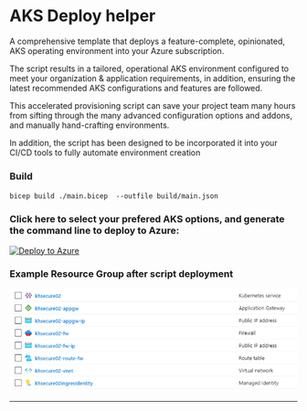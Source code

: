 
# AKS Deploy helper

A comprehensive template that deploys a feature-complete, opinionated, AKS operating environment into your Azure subscription.

The script results in a tailored, operational AKS environment configured to meet your organization & application requirements, in addition, ensuring the latest recommended AKS configurations and features are followed.  

This accelerated provisioning script can save your project team many hours from sifting through the many advanced configuration options and addons, and manually hand-crafting environments. 

In addition, the script has been designed to be incorporated it into your CI/CD tools to fully automate  environment creation

### Build

```
bicep build ./main.bicep  --outfile build/main.json
```

### Click here to select your prefered AKS options, and generate the command line to deploy to Azure:

[![Deploy to Azure](https://aka.ms/deploytoazurebutton)](https://khowling.github.io/aks-deploy-wizard/)



### Example Resource Group after script deployment

![portal-image](portal.png)

***
